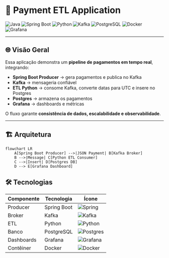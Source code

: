 # 🏦 Payment ETL Application

![Java](https://img.shields.io/badge/Java-21-blue)
![Spring Boot](https://img.shields.io/badge/Spring%20Boot-3.2-green)
![Python](https://img.shields.io/badge/Python-3.12-yellow)
![Kafka](https://img.shields.io/badge/Kafka-3.7-orange)
![PostgreSQL](https://img.shields.io/badge/PostgreSQL-16-blue)
![Docker](https://img.shields.io/badge/Docker-Yes-lightgrey)
![Grafana](https://img.shields.io/badge/Grafana-11-red)

---

## 🌐 Visão Geral

Essa aplicação demonstra um **pipeline de pagamentos em tempo real**, integrando:

- **Spring Boot Producer** → gera pagamentos e publica no Kafka  
- **Kafka** → mensageria confiável  
- **ETL Python** → consome Kafka, converte datas para UTC e insere no Postgres  
- **Postgres** → armazena os pagamentos  
- **Grafana** → dashboards e métricas

O fluxo garante **consistência de dados, escalabilidade e observabilidade**.

---

## 🏗 Arquitetura

```mermaid
flowchart LR
    A[Spring Boot Producer] -->|JSON Payment| B[Kafka Broker]
    B -->|Message| C[Python ETL Consumer]
    C -->|Insert| D[Postgres DB]
    D --> E[Grafana Dashboard]
```
## 🛠 Tecnologias

| Componente | Tecnologia  | Ícone                                                                                         |
| ---------- | ----------- | --------------------------------------------------------------------------------------------- |
| Producer   | Spring Boot | ![Spring](https://img.shields.io/badge/SpringBoot-3.2-green?logo=springboot\&logoColor=white) |
| Broker     | Kafka       | ![Kafka](https://img.shields.io/badge/Kafka-3.7-orange?logo=apachekafka\&logoColor=white)     |
| ETL        | Python      | ![Python](https://img.shields.io/badge/Python-3.12-yellow?logo=python\&logoColor=white)       |
| Banco      | PostgreSQL  | ![Postgres](https://img.shields.io/badge/Postgres-16-blue?logo=postgresql\&logoColor=white)   |
| Dashboards | Grafana     | ![Grafana](https://img.shields.io/badge/Grafana-11-red?logo=grafana\&logoColor=white)         |
| Contêiner  | Docker      | ![Docker](https://img.shields.io/badge/Docker-Yes-lightgrey?logo=docker\&logoColor=white)     |

